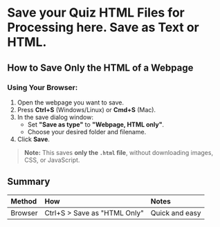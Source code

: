 # Save your Quiz HTML Files for Processing here. Save as Text or HTML.

## How to Save Only the HTML of a Webpage 
### Using Your Browser:

1. Open the webpage you want to save.
2. Press **Ctrl+S** (Windows/Linux) or **Cmd+S** (Mac).
3. In the save dialog window:
   - Set **"Save as type"** to **"Webpage, HTML only"**.
   - Choose your desired folder and filename.
4. Click **Save**.

> **Note:** This saves **only the `.html` file**, without downloading images, CSS, or JavaScript.

## Summary
| Method | How | Notes |
|:------|:----|:-----|
| Browser | Ctrl+S > Save as "HTML Only" | Quick and easy |


